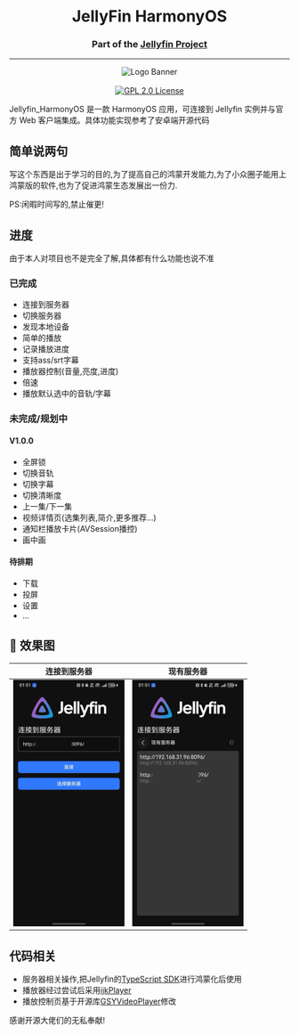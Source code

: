 <h1 align="center">JellyFin HarmonyOS</h1>
<h3 align="center">Part of the <a href="https://jellyfin.org">Jellyfin Project</a></h3>

---

<p align="center">
<img alt="Logo Banner" src="https://raw.githubusercontent.com/jellyfin/jellyfin-ux/master/branding/SVG/banner-logo-solid.svg?sanitize=true"/>
<br/>
<br/>
<a href="https://github.com/chashaochang/JellyFin_HarmonyOS">
<img alt="GPL 2.0 License" src="https://img.shields.io/github/license/jellyfin/jellyfin-android.svg"/>
</a>

Jellyfin_HarmonyOS 是一款 HarmonyOS 应用，可连接到 Jellyfin 实例并与官方 Web 客户端集成。具体功能实现参考了安卓端开源代码

## 简单说两句
写这个东西是出于学习的目的,为了提高自己的鸿蒙开发能力,为了小众圈子能用上鸿蒙版的软件,也为了促进鸿蒙生态发展出一份力.

PS:闲暇时间写的,禁止催更!

## 进度
由于本人对项目也不是完全了解,具体都有什么功能也说不准

### 已完成

- 连接到服务器
- 切换服务器
- 发现本地设备
- 简单的播放
- 记录播放进度
- 支持ass/srt字幕
- 播放器控制(音量,亮度,进度)
- 倍速
- 播放默认选中的音轨/字幕

### 未完成/规划中

#### V1.0.0
- 全屏锁
- 切换音轨
- 切换字幕
- 切换清晰度
- 上一集/下一集
- 视频详情页(选集列表,简介,更多推荐...)
- 通知栏播放卡片(AVSession播控)
- 画中画

#### 待排期
- 下载
- 投屏
- 设置
- ...

🧬 效果图
------------

|                            连接到服务器                            |                              现有服务器                              |
|:------------------------------------------------------------:|:---------------------------------------------------------------:|
| <img src="screenshots/connect.jpg" width="200" alt="连接到服务器"> | <img src="screenshots/findserver.jpg" width="200" alt="现有服务器"> |

## 代码相关

- 服务器相关操作,把Jellyfin的<a href="https://github.com/jellyfin/jellyfin-sdk-typescript">TypeScript SDK</a>进行鸿蒙化后使用
- 播放器经过尝试后采用<a href="https://ohpm.openharmony.cn/#/cn/detail/@ohos%2Fijkplayer">ijkPlayer</a>
- 播放控制页基于开源库<a href="https://gitee.com/openharmony-tpc/openharmony_tpc_samples/tree/master/GSYVideoPlayer">GSYVideoPlayer</a>修改

感谢开源大佬们的无私奉献!